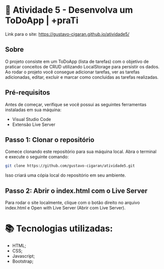 # 📝 Atividade 5 - Desenvolva um ToDoApp | +praTi

Link para o site: https://gustavo-cigaran.github.io/atividade5/

## Sobre

O projeto consiste em um ToDoApp (lista de tarefas) com o objetivo de praticar conceitos de CRUD utilizando LocalStorage para persistir os dados. Ao rodar o projeto você consegue adicionar tarefas, ver as tarefas adicionadas, editar, excluir e marcar como concluidas as tarefas realizadas.


## Pré-requisitos

Antes de começar, verifique se você possui as seguintes ferramentas instaladas em sua máquina:

- Visual Studio Code
- Extensão Live Server


## Passo 1: Clonar o repositório

Comece clonando este repositório para sua máquina local. Abra o terminal e execute o seguinte comando:

```bash
git clone https://github.com/gustavo-cigaran/atividade5.git
```

Isso criará uma cópia local do repositório em seu ambiente.


## Passo 2: Abrir o index.html com o Live Server

Para rodar o site localmente, clique com o botão direito no arquivo index.html e Open with Live Server (Abrir com Live Server).


# 📚 Tecnologias utilizadas:

- HTML;
- CSS;
- Javascript;
- Bootstrap;
